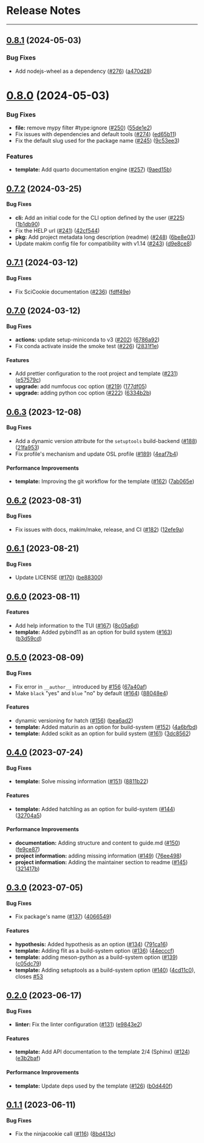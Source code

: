 # Release Notes
---

## [0.8.1](https://github.com/osl-incubator/scicookie/compare/0.8.0...0.8.1) (2024-05-03)


### Bug Fixes

* Add nodejs-wheel as a dependency ([#276](https://github.com/osl-incubator/scicookie/issues/276)) ([a470d28](https://github.com/osl-incubator/scicookie/commit/a470d283795311b3489b98e1f3f34ab5a45b7da1))

# [0.8.0](https://github.com/osl-incubator/scicookie/compare/0.7.2...0.8.0) (2024-05-03)


### Bug Fixes

* **file:** remove mypy filter #type:ignore ([#250](https://github.com/osl-incubator/scicookie/issues/250)) ([55de1e2](https://github.com/osl-incubator/scicookie/commit/55de1e2b482db2346b24bd27fe06f8db65cc2cc5))
* Fix issues with dependencies and default tools ([#274](https://github.com/osl-incubator/scicookie/issues/274)) ([ed65b11](https://github.com/osl-incubator/scicookie/commit/ed65b11937325e36b3fa6bcecc9512550e7e673c))
* Fix the default slug used for the package name ([#245](https://github.com/osl-incubator/scicookie/issues/245)) ([9c53ee3](https://github.com/osl-incubator/scicookie/commit/9c53ee378d93e47becb033c10c98c4b8ff238c9c))


### Features

* **template:** Add quarto documentation engine ([#257](https://github.com/osl-incubator/scicookie/issues/257)) ([9aed15b](https://github.com/osl-incubator/scicookie/commit/9aed15b5cb3eba56e51b8af1934b7a9814ef4ea5))

## [0.7.2](https://github.com/osl-incubator/scicookie/compare/0.7.1...0.7.2) (2024-03-25)


#### Bug Fixes

* **cli:** Add an initial code for the CLI option defined by the user ([#225](https://github.com/osl-incubator/scicookie/issues/225)) ([1b1db90](https://github.com/osl-incubator/scicookie/commit/1b1db90358d11c97d02fa7462bfcb1ef6b6b786c))
* Fix the HELP url ([#241](https://github.com/osl-incubator/scicookie/issues/241)) ([42cf544](https://github.com/osl-incubator/scicookie/commit/42cf5441da3122afb7b1b61683ccf52dac3f20aa))
* **pkg:** Add project metadata long description (readme) ([#248](https://github.com/osl-incubator/scicookie/issues/248)) ([6be8e03](https://github.com/osl-incubator/scicookie/commit/6be8e03e5511da23dd07dce78f94195e963c2bda))
* Update makim config file for compatibility  with v1.14 ([#243](https://github.com/osl-incubator/scicookie/issues/243)) ([d9e8ce8](https://github.com/osl-incubator/scicookie/commit/d9e8ce8b68f22150592b791c5745435b58921942))

## [0.7.1](https://github.com/osl-incubator/scicookie/compare/0.7.0...0.7.1) (2024-03-12)


#### Bug Fixes

* Fix SciCookie documentation ([#236](https://github.com/osl-incubator/scicookie/issues/236)) ([fdff49e](https://github.com/osl-incubator/scicookie/commit/fdff49eb81f44c6e56ab7122230450e9714c0ae1))

## [0.7.0](https://github.com/osl-incubator/scicookie/compare/0.6.3...0.7.0) (2024-03-12)


#### Bug Fixes

* **actions:** update setup-miniconda to v3 ([#202](https://github.com/osl-incubator/scicookie/issues/202)) ([6786a92](https://github.com/osl-incubator/scicookie/commit/6786a9202b302f20646328b05c2b810a4538e8d9))
* Fix conda activate inside the smoke test ([#226](https://github.com/osl-incubator/scicookie/issues/226)) ([2831f1e](https://github.com/osl-incubator/scicookie/commit/2831f1e3f7370db5a91664038e0605df970a8930))


#### Features

* Add prettier configuration to the root project and template ([#231](https://github.com/osl-incubator/scicookie/issues/231)) ([e57579c](https://github.com/osl-incubator/scicookie/commit/e57579cf95e05c9b8ad801a5b15effd33ae70c03))
* **upgrade:** add numfocus coc option ([#219](https://github.com/osl-incubator/scicookie/issues/219)) ([177df05](https://github.com/osl-incubator/scicookie/commit/177df056fc7a84619ea905a17030b3e2f937caf6))
* **upgrade:** adding python coc option ([#222](https://github.com/osl-incubator/scicookie/issues/222)) ([6334b2b](https://github.com/osl-incubator/scicookie/commit/6334b2bbed806d2379b270c9e50894485ccdf188))

## [0.6.3](https://github.com/osl-incubator/scicookie/compare/0.6.2...0.6.3) (2023-12-08)


#### Bug Fixes

* Add a dynamic version attribute for the `setuptools` build-backend ([#188](https://github.com/osl-incubator/scicookie/issues/188)) ([21fa953](https://github.com/osl-incubator/scicookie/commit/21fa953ca790b4464ac10794e899d1a58bf3a547))
* Fix profile's mechanism and update OSL profile ([#189](https://github.com/osl-incubator/scicookie/issues/189)) ([4eaf7b4](https://github.com/osl-incubator/scicookie/commit/4eaf7b4c1cadcdb6293b71b791ad66551afe6dcb))


#### Performance Improvements

* **template:** Improving the git workflow for the template ([#162](https://github.com/osl-incubator/scicookie/issues/162)) ([7ab065e](https://github.com/osl-incubator/scicookie/commit/7ab065e2c18f237a6525b4a26e160f2222cad422))

## [0.6.2](https://github.com/osl-incubator/scicookie/compare/0.6.1...0.6.2) (2023-08-31)


#### Bug Fixes

* Fix issues with docs, makim/make, release, and CI ([#182](https://github.com/osl-incubator/scicookie/issues/182)) ([12efe9a](https://github.com/osl-incubator/scicookie/commit/12efe9a1b2990051efb18131b1aee39ed5e8155f))

## [0.6.1](https://github.com/osl-incubator/scicookie/compare/0.6.0...0.6.1) (2023-08-21)


#### Bug Fixes

* Update LICENSE ([#170](https://github.com/osl-incubator/scicookie/issues/170)) ([be88300](https://github.com/osl-incubator/scicookie/commit/be88300bed9de584598a0360c274c0334d4414cf))

## [0.6.0](https://github.com/osl-incubator/scicookie/compare/0.5.0...0.6.0) (2023-08-11)


#### Features

* Add help information to the TUI ([#167](https://github.com/osl-incubator/scicookie/issues/167)) ([8c05a6d](https://github.com/osl-incubator/scicookie/commit/8c05a6d161111e4c8d752dbe78df1450926659fb))
* **template:** Added pybind11 as an option for build system  ([#163](https://github.com/osl-incubator/scicookie/issues/163)) ([b3d59cd](https://github.com/osl-incubator/scicookie/commit/b3d59cddc1d0f6381f442f5cec5af25d23e05d01))

## [0.5.0](https://github.com/osl-incubator/scicookie/compare/0.4.0...0.5.0) (2023-08-09)


#### Bug Fixes

* Fix error in `__author__` introduced by [#156](https://github.com/osl-incubator/scicookie/issues/156) ([67a40af](https://github.com/osl-incubator/scicookie/commit/67a40afba6d0041b226e1c37ff46f252a36f843d))
* Make `black` "yes" and `blue` "no" by default ([#164](https://github.com/osl-incubator/scicookie/issues/164)) ([88048e4](https://github.com/osl-incubator/scicookie/commit/88048e43165c5918f4f5e70e9a5b374f9d5d5cf2))


#### Features

* dynamic versioning for hatch ([#156](https://github.com/osl-incubator/scicookie/issues/156)) ([bea6ad2](https://github.com/osl-incubator/scicookie/commit/bea6ad2742decb4c05ee52478ea37386b870588b))
* **template:** Added maturin as an option for build-system ([#152](https://github.com/osl-incubator/scicookie/issues/152)) ([4a6bfbd](https://github.com/osl-incubator/scicookie/commit/4a6bfbd9cf50a9f2b4a0d5008f79bde524fcf862))
* **template:** Added scikit as an option for build system ([#161](https://github.com/osl-incubator/scicookie/issues/161)) ([3dc8562](https://github.com/osl-incubator/scicookie/commit/3dc85623bab0c7fb677750ac296104beee8fb322))

## [0.4.0](https://github.com/osl-incubator/scicookie/compare/0.3.0...0.4.0) (2023-07-24)


#### Bug Fixes

* **template:** Solve missing information ([#151](https://github.com/osl-incubator/scicookie/issues/151)) ([8811b22](https://github.com/osl-incubator/scicookie/commit/8811b22427fd8f719b478cd1ba1d67cab66e1fa7))


#### Features

* **template:** Added hatchling as an option for build-system ([#144](https://github.com/osl-incubator/scicookie/issues/144)) ([32704a5](https://github.com/osl-incubator/scicookie/commit/32704a5fba35869f5a67c6b7db76f933e9abd211))


#### Performance Improvements

* **documentation:** Adding structure and content to guide.md ([#150](https://github.com/osl-incubator/scicookie/issues/150)) ([fe9ce87](https://github.com/osl-incubator/scicookie/commit/fe9ce872f311c04d0791dfb64dce9961e645c7c0))
* **project information:** adding missing information ([#149](https://github.com/osl-incubator/scicookie/issues/149)) ([76ee498](https://github.com/osl-incubator/scicookie/commit/76ee4983539e5b807525c3834c6a736bce9eb193))
* **project information:** Adding the maintainer section to readme ([#145](https://github.com/osl-incubator/scicookie/issues/145)) ([321417b](https://github.com/osl-incubator/scicookie/commit/321417b3ad2a08f0a452fa12821fd5c2543d2e4b))

## [0.3.0](https://github.com/osl-incubator/scicookie/compare/0.2.0...0.3.0) (2023-07-05)


#### Bug Fixes

* Fix package's name ([#137](https://github.com/osl-incubator/scicookie/issues/137)) ([4066549](https://github.com/osl-incubator/scicookie/commit/406654935b34e1b9f9a36d66f4020343594f65af))


#### Features

* **hypothesis:** Added hypothesis as an option  ([#134](https://github.com/osl-incubator/scicookie/issues/134)) ([791ca16](https://github.com/osl-incubator/scicookie/commit/791ca163838e42437790aac20d625c41df3b497b))
* **template:** Adding flit as a build-system option ([#136](https://github.com/osl-incubator/scicookie/issues/136)) ([44ecccf](https://github.com/osl-incubator/scicookie/commit/44ecccf03f4c7f04f37044b4fd1a4bb3d6e0e75c))
* **template:** adding meson-python as a build-system option ([#139](https://github.com/osl-incubator/scicookie/issues/139)) ([c05dc79](https://github.com/osl-incubator/scicookie/commit/c05dc79643272b22040769bbadbcebd0813244e2))
* **template:** Adding setuptools as a build-system option ([#140](https://github.com/osl-incubator/scicookie/issues/140)) ([4cd11c0](https://github.com/osl-incubator/scicookie/commit/4cd11c0ec7189ef2756f728a40c3c780c5bc9535)), closes [#53](https://github.com/osl-incubator/scicookie/issues/53)

## [0.2.0](https://github.com/osl-incubator/scicookie/compare/0.1.1...0.2.0) (2023-06-17)


#### Bug Fixes

* **linter:** Fix the linter configuration ([#131](https://github.com/osl-incubator/scicookie/issues/131)) ([e9843e2](https://github.com/osl-incubator/scicookie/commit/e9843e2f7016fa2fa9b13ee591b7963b478092b9))


#### Features

* **template:** Add API documentation to the template 2/4 (Sphinx) ([#124](https://github.com/osl-incubator/scicookie/issues/124)) ([e3b2baf](https://github.com/osl-incubator/scicookie/commit/e3b2baf67bbe5db98c9159ae11b672224c609e88))


#### Performance Improvements

* **template:** Update deps used by the template ([#126](https://github.com/osl-incubator/scicookie/issues/126)) ([b0d440f](https://github.com/osl-incubator/scicookie/commit/b0d440f2084e3ab9e5bdf43055675fd86340357e))

## [0.1.1](https://github.com/osl-incubator/scicookie/compare/0.1.0...0.1.1) (2023-06-11)


#### Bug Fixes

* Fix the ninjacookie call ([#116](https://github.com/osl-incubator/scicookie/issues/116)) ([8bd413c](https://github.com/osl-incubator/scicookie/commit/8bd413cc4350b931c4b3d598ed10f48bd86e0b1c))
